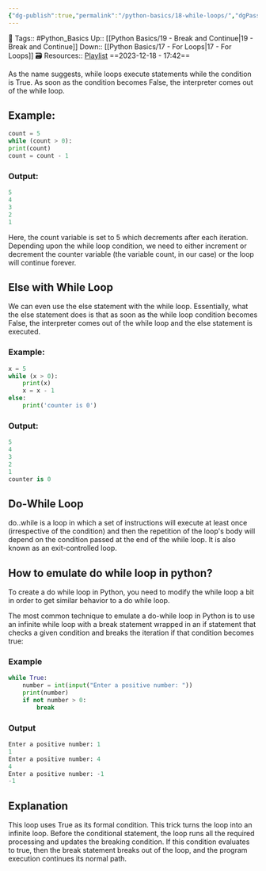 ```yaml
---
{"dg-publish":true,"permalink":"/python-basics/18-while-loops/","dgPassFrontmatter":true,"noteIcon":"3","created":"2023-12-18T17:42:47.107+05:30","updated":"2023-12-23T13:37:43.395+05:30"}
---
```


🧶 Tags:: #Python_Basics 
Up:: [[Python Basics/19 - Break and Continue\|19 - Break and Continue]]
Down:: [[Python Basics/17 - For Loops\|17 - For Loops]]
🗃 Resources:: [Playlist](https://www.youtube.com/playlist?list=PLu0W_9lII9agwh1XjRt242xIpHhPT2llg)
==2023-12-18 - 17:42==

As the name suggests, while loops execute statements while the condition is True. As soon as the condition becomes False, the interpreter comes out of the while loop.
## Example:
```python
count = 5
while (count > 0):
print(count)
count = count - 1
```
### Output:
```python
5
4
3
2
1
```
Here, the count variable is set to 5 which decrements after each iteration. Depending upon the while loop condition, we need to either increment or decrement the counter variable (the variable count, in our case) or the loop will continue forever.

## Else with While Loop
We can even use the else statement with the while loop. Essentially, what the else statement does is that as soon as the while loop condition becomes False, the interpreter comes out of the while loop and the else statement is executed.

### Example:
```python
x = 5
while (x > 0):
	print(x)
	x = x - 1
else:
	print('counter is 0')
```

### Output:
```python
5
4
3
2
1
counter is 0
```
## Do-While Loop
do..while is a loop in which a set of instructions will execute at least once (irrespective of the condition) and then the repetition of the loop's body will depend on the condition passed at the end of the while loop. It is also known as an exit-controlled loop.

## How to emulate do while loop in python?
To create a do while loop in Python, you need to modify the while loop a bit in order to get similar behavior to a do while loop.

The most common technique to emulate a do-while loop in Python is to use an infinite while loop with a break statement wrapped in an if statement that checks a given condition and breaks the iteration if that condition becomes true:

### Example
```python
while True:
	number = int(input("Enter a positive number: "))
	print(number)
	if not number > 0:
		break
```

### Output
```python
Enter a positive number: 1 
1
Enter a positive number: 4
4
Enter a positive number: -1
-1
```

## Explanation
This loop uses True as its formal condition. This trick turns the loop into an infinite loop. Before the conditional statement, the loop runs all the required processing and updates the breaking condition. If this condition evaluates to true, then the break statement breaks out of the loop, and the program execution continues its normal path.